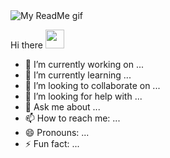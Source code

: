 <img src ="https://github.com/Chemutaiselim/Chemutaiselim/blob/main/Blue%20and%20White%20Architect%20LinkedIn%20Banner.gif" alt="My ReadMe gif">

Hi there <img src="https://raw.githubusercontent.com/MartinHeinz/MartinHeinz/master/wave.gif" width="30px">



- 🔭 I’m currently working on ...
- 🌱 I’m currently learning ...
- 👯 I’m looking to collaborate on ...
- 🤔 I’m looking for help with ...
- 💬 Ask me about ...
- 📫 How to reach me: ...
- 😄 Pronouns: ...
- ⚡ Fun fact: ...

